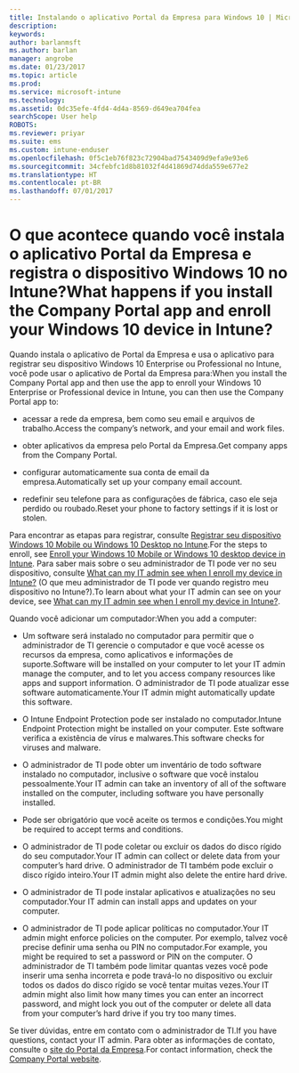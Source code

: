 ```yaml
---
title: Instalando o aplicativo Portal da Empresa para Windows 10 | Microsoft Docs
description: 
keywords: 
author: barlanmsft
ms.author: barlan
manager: angrobe
ms.date: 01/23/2017
ms.topic: article
ms.prod: 
ms.service: microsoft-intune
ms.technology: 
ms.assetid: 0dc35efe-4fd4-4d4a-8569-d649ea704fea
searchScope: User help
ROBOTS: 
ms.reviewer: priyar
ms.suite: ems
ms.custom: intune-enduser
ms.openlocfilehash: 0f5c1eb76f823c72904bad7543409d9efa9e93e6
ms.sourcegitcommit: 34cfebfc1d8b81032f4d41869d74dda559e677e2
ms.translationtype: HT
ms.contentlocale: pt-BR
ms.lasthandoff: 07/01/2017
---
```

# <span data-ttu-id="c921b-102">O que acontece quando você instala o aplicativo Portal da Empresa e registra o dispositivo Windows 10 no Intune?</span><span class="sxs-lookup"><span data-stu-id="c921b-102">What happens if you install the Company Portal app and enroll your Windows 10 device in Intune?</span></span>
<a id="what-happens-if-you-install-the-company-portal-app-and-enroll-your-windows-10-device-in-intune" class="xliff"></a>

<span data-ttu-id="c921b-103">Quando instala o aplicativo de Portal da Empresa e usa o aplicativo para registrar seu dispositivo Windows 10 Enterprise ou Professional no Intune, você pode usar o aplicativo de Portal da Empresa para:</span><span class="sxs-lookup"><span data-stu-id="c921b-103">When you install the Company Portal app and then use the app to enroll your Windows 10 Enterprise or Professional device in Intune, you can then use the Company Portal app to:</span></span>

-   <span data-ttu-id="c921b-104">acessar a rede da empresa, bem como seu email e arquivos de trabalho.</span><span class="sxs-lookup"><span data-stu-id="c921b-104">Access the company’s network, and your email and work files.</span></span>

-   <span data-ttu-id="c921b-105">obter aplicativos da empresa pelo Portal da Empresa.</span><span class="sxs-lookup"><span data-stu-id="c921b-105">Get company apps from the Company Portal.</span></span>

-   <span data-ttu-id="c921b-106">configurar automaticamente sua conta de email da empresa.</span><span class="sxs-lookup"><span data-stu-id="c921b-106">Automatically set up your company email account.</span></span>

-   <span data-ttu-id="c921b-107">redefinir seu telefone para as configurações de fábrica, caso ele seja perdido ou roubado.</span><span class="sxs-lookup"><span data-stu-id="c921b-107">Reset your phone to factory settings if it is lost or stolen.</span></span>

<span data-ttu-id="c921b-108">Para encontrar as etapas para registrar, consulte [Registrar seu dispositivo Windows 10 Mobile ou Windows 10 Desktop no Intune](enroll-your-w10-phone-or-w10-pc-windows.md).</span><span class="sxs-lookup"><span data-stu-id="c921b-108">For the steps to enroll, see [Enroll your Windows 10 Mobile or Windows 10 desktop device in Intune](enroll-your-w10-phone-or-w10-pc-windows.md).</span></span> <span data-ttu-id="c921b-109">Para saber mais sobre o seu administrador de TI pode ver no seu dispositivo, consulte [What can my IT admin see when I enroll my device in Intune?](what-info-can-your-company-see-when-you-enroll-your-device-in-intune.md) (O que meu administrador de TI pode ver quando registro meu dispositivo no Intune?).</span><span class="sxs-lookup"><span data-stu-id="c921b-109">To learn about what your IT admin can see on your device, see [What can my IT admin see when I enroll my device in Intune?](what-info-can-your-company-see-when-you-enroll-your-device-in-intune.md).</span></span>

<span data-ttu-id="c921b-110">Quando você adicionar um computador:</span><span class="sxs-lookup"><span data-stu-id="c921b-110">When you add a computer:</span></span>

-   <span data-ttu-id="c921b-111">Um software será instalado no computador para permitir que o administrador de TI gerencie o computador e que você acesse os recursos da empresa, como aplicativos e informações de suporte.</span><span class="sxs-lookup"><span data-stu-id="c921b-111">Software will be installed on your computer to let your IT admin manage the computer, and to let you access company resources like apps and support information.</span></span> <span data-ttu-id="c921b-112">O administrador de TI pode atualizar esse software automaticamente.</span><span class="sxs-lookup"><span data-stu-id="c921b-112">Your IT admin might automatically update this software.</span></span>

-   <span data-ttu-id="c921b-113">O Intune Endpoint Protection pode ser instalado no computador.</span><span class="sxs-lookup"><span data-stu-id="c921b-113">Intune Endpoint Protection might be installed on your computer.</span></span> <span data-ttu-id="c921b-114">Este software verifica a existência de vírus e malwares.</span><span class="sxs-lookup"><span data-stu-id="c921b-114">This software checks for viruses and malware.</span></span>

-   <span data-ttu-id="c921b-115">O administrador de TI pode obter um inventário de todo software instalado no computador, inclusive o software que você instalou pessoalmente.</span><span class="sxs-lookup"><span data-stu-id="c921b-115">Your IT admin can take an inventory of all of the software installed on the computer, including software you have personally installed.</span></span>

-   <span data-ttu-id="c921b-116">Pode ser obrigatório que você aceite os termos e condições.</span><span class="sxs-lookup"><span data-stu-id="c921b-116">You might be required to accept terms and conditions.</span></span>

-   <span data-ttu-id="c921b-117">O administrador de TI pode coletar ou excluir os dados do disco rígido do seu computador.</span><span class="sxs-lookup"><span data-stu-id="c921b-117">Your IT admin can collect or delete data from your computer’s hard drive.</span></span> <span data-ttu-id="c921b-118">O administrador de TI também pode excluir o disco rígido inteiro.</span><span class="sxs-lookup"><span data-stu-id="c921b-118">Your IT admin might also delete the entire hard drive.</span></span>

-   <span data-ttu-id="c921b-119">O administrador de TI pode instalar aplicativos e atualizações no seu computador.</span><span class="sxs-lookup"><span data-stu-id="c921b-119">Your IT admin can install apps and updates on your computer.</span></span>

-   <span data-ttu-id="c921b-120">O administrador de TI pode aplicar políticas no computador.</span><span class="sxs-lookup"><span data-stu-id="c921b-120">Your IT admin might enforce policies on the computer.</span></span> <span data-ttu-id="c921b-121">Por exemplo, talvez você precise definir uma senha ou PIN no computador.</span><span class="sxs-lookup"><span data-stu-id="c921b-121">For example, you might be required to set a password or PIN on the computer.</span></span> <span data-ttu-id="c921b-122">O administrador de TI também pode limitar quantas vezes você pode inserir uma senha incorreta e pode travá-lo no dispositivo ou excluir todos os dados do disco rígido se você tentar muitas vezes.</span><span class="sxs-lookup"><span data-stu-id="c921b-122">Your IT admin might also limit how many times you can enter an incorrect password, and might lock you out of the computer or delete all data from your computer’s hard drive if you try too many times.</span></span>

<span data-ttu-id="c921b-123">Se tiver dúvidas, entre em contato com o administrador de TI.</span><span class="sxs-lookup"><span data-stu-id="c921b-123">If you have questions, contact your IT admin.</span></span> <span data-ttu-id="c921b-124">Para obter as informações de contato, consulte o [site do Portal da Empresa](https://portal.manage.microsoft.com).</span><span class="sxs-lookup"><span data-stu-id="c921b-124">For contact information, check the [Company Portal website](https://portal.manage.microsoft.com).</span></span>
